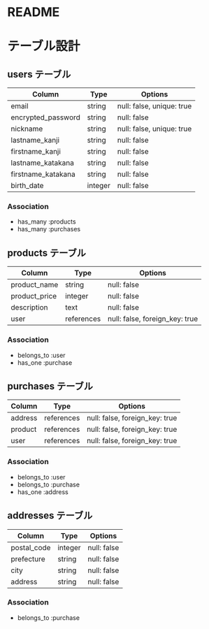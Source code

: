 # README

# テーブル設計

## users テーブル

| Column             | Type    | Options     |
| ------------------ | ------- | ----------- |
| email              | string  | null: false, unique: true |
| encrypted_password | string  | null: false |
| nickname           | string  | null: false, unique: true |
| lastname_kanji     | string  | null: false |
| firstname_kanji    | string  | null: false |
| lastname_katakana  | string  | null: false |
| firstname_katakana | string  | null: false |
| birth_date         | integer | null: false |


### Association

- has_many :products
- has_many :purchases

## products テーブル

| Column             | Type       | Options     |
| ------------------ | ---------- | ----------- |
| product_name       | string     | null: false |
| product_price      | integer    | null: false |
| description        | text       | null: false |
| user               | references | null: false, foreign_key: true|

### Association

- belongs_to :user
- has_one :purchase


## purchases テーブル

| Column    | Type       | Options                        |
| --------- | ---------- | ------------------------------ |
| address   | references | null: false, foreign_key: true |
| product   | references | null: false, foreign_key: true |
| user      | references | null: false, foreign_key: true |

### Association

- belongs_to :user
- belongs_to :purchase
- has_one :address


## addresses テーブル

| Column       | Type       | Options     |
| ------------ | ---------- | ----------- |
| postal_code  | integer    | null: false |
| prefecture   | string     | null: false |
| city         | string     | null: false |
| address      | string     | null: false |


### Association

- belongs_to :purchase